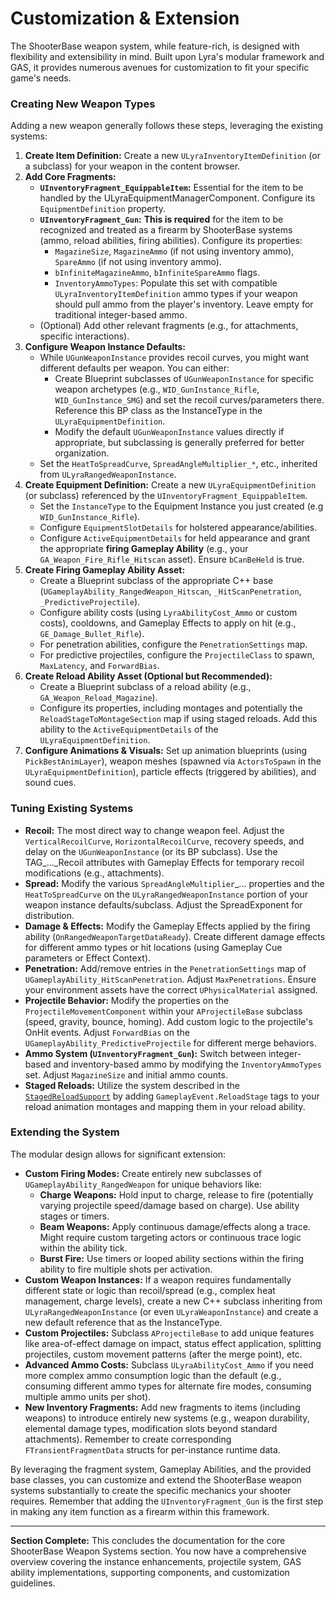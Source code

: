 # Customization & Extension

The ShooterBase weapon system, while feature-rich, is designed with flexibility and extensibility in mind. Built upon Lyra's modular framework and GAS, it provides numerous avenues for customization to fit your specific game's needs.

### Creating New Weapon Types

Adding a new weapon generally follows these steps, leveraging the existing systems:

1. **Create Item Definition:** Create a new `ULyraInventoryItemDefinition` (or a subclass) for your weapon in the content browser.
2. **Add Core Fragments:**
   * **`UInventoryFragment_EquippableItem`:** Essential for the item to be handled by the ULyraEquipmentManagerComponent. Configure its `EquipmentDefinition` property.
   * **`UInventoryFragment_Gun`:** **This is required** for the item to be recognized and treated as a firearm by ShooterBase systems (ammo, reload abilities, firing abilities). Configure its properties:
     * `MagazineSize`, `MagazineAmmo` (if not using inventory ammo), `SpareAmmo` (if not using inventory ammo).
     * `bInfiniteMagazineAmmo`, `bInfiniteSpareAmmo` flags.
     * `InventoryAmmoTypes`: Populate this set with compatible `ULyraInventoryItemDefinition` ammo types if your weapon should pull ammo from the player's inventory. Leave empty for traditional integer-based ammo.
   * (Optional) Add other relevant fragments (e.g., for attachments, specific interactions).
3. **Configure Weapon Instance Defaults:**
   * While `UGunWeaponInstance` provides recoil curves, you might want different defaults per weapon. You can either:
     * Create Blueprint subclasses of `UGunWeaponInstance` for specific weapon archetypes (e.g., `WID_GunInstance_Rifle`, `WID_GunInstance_SMG`) and set the recoil curves/parameters there. Reference this BP class as the InstanceType in the `ULyraEquipmentDefinition`.
     * Modify the default `UGunWeaponInstance` values directly if appropriate, but subclassing is generally preferred for better organization.
   * Set the `HeatToSpreadCurve`, `SpreadAngleMultiplier_*`, etc., inherited from `ULyraRangedWeaponInstance`.
4. **Create Equipment Definition:** Create a new `ULyraEquipmentDefinition` (or subclass) referenced by the `UInventoryFragment_EquippableItem`.
   * Set the `InstanceType` to the Equipment Instance you just created (e.g `WID_GunInstance_Rifle`).
   * Configure `EquipmentSlotDetails` for holstered appearance/abilities.
   * Configure `ActiveEquipmentDetails` for held appearance and grant the appropriate **firing Gameplay Ability** (e.g., your `GA_Weapon_Fire_Rifle_Hitscan` asset). Ensure `bCanBeHeld` is true.
5. **Create Firing Gameplay Ability Asset:**
   * Create a Blueprint subclass of the appropriate C++ base (`UGameplayAbility_RangedWeapon_Hitscan`, `_HitScanPenetration`, `_PredictiveProjectile`).
   * Configure ability costs (using `LyraAbilityCost_Ammo` or custom costs), cooldowns, and Gameplay Effects to apply on hit (e.g., `GE_Damage_Bullet_Rifle`).
   * For penetration abilities, configure the `PenetrationSettings` map.
   * For predictive projectiles, configure the `ProjectileClass` to spawn, `MaxLatency`, and `ForwardBias`.
6. **Create Reload Ability Asset (Optional but Recommended):**
   * Create a Blueprint subclass of a reload ability (e.g., `GA_Weapon_Reload_Magazine`).
   * Configure its properties, including montages and potentially the `ReloadStageToMontageSection` map if using staged reloads. Add this ability to the `ActiveEquipmentDetails` of the `ULyraEquipmentDefinition`.
7. **Configure Animations & Visuals:** Set up animation blueprints (using `PickBestAnimLayer`), weapon meshes (spawned via `ActorsToSpawn` in the `ULyraEquipmentDefinition`), particle effects (triggered by abilities), and sound cues.

### Tuning Existing Systems

* **Recoil:** The most direct way to change weapon feel. Adjust the `VerticalRecoilCurve`, `HorizontalRecoilCurve`, recovery speeds, and delay on the `UGunWeaponInstance` (or its BP subclass). Use the TAG_..._Recoil attributes with Gameplay Effects for temporary recoil modifications (e.g., attachments).
* **Spread:** Modify the various `SpreadAngleMultiplier`_... properties and the `HeatToSpreadCurve` on the `ULyraRangedWeaponInstance` portion of your weapon instance defaults/subclass. Adjust the SpreadExponent for distribution.
* **Damage & Effects:** Modify the Gameplay Effects applied by the firing ability (`OnRangedWeaponTargetDataReady`). Create different damage effects for different ammo types or hit locations (using Gameplay Cue parameters or Effect Context).
* **Penetration:** Add/remove entries in the `PenetrationSettings` map of `UGameplayAbility_HitScanPenetration`. Adjust `MaxPenetrations`. Ensure your environment assets have the correct `UPhysicalMaterial` assigned.
* **Projectile Behavior:** Modify the properties on the `ProjectileMovementComponent` within your `AProjectileBase` subclass (speed, gravity, bounce, homing). Add custom logic to the projectile's OnHit events. Adjust `ForwardBias` on the `UGameplayAbility_PredictiveProjectile` for different merge behaviors.
* **Ammo System (`UInventoryFragment_Gun`):** Switch between integer-based and inventory-based ammo by modifying the `InventoryAmmoTypes` set. Adjust `MagazineSize` and initial ammo counts.
* **Staged Reloads:** Utilize the system described in the [`StagedReloadSupport`](gun-fragment/staged-reload-support.md) by adding `GameplayEvent.ReloadStage` tags to your reload animation montages and mapping them in your reload ability.

### Extending the System

The modular design allows for significant extension:

* **Custom Firing Modes:** Create entirely new subclasses of `UGameplayAbility_RangedWeapon` for unique behaviors like:
  * **Charge Weapons:** Hold input to charge, release to fire (potentially varying projectile speed/damage based on charge). Use ability stages or timers.
  * **Beam Weapons:** Apply continuous damage/effects along a trace. Might require custom targeting actors or continuous trace logic within the ability tick.
  * **Burst Fire:** Use timers or looped ability sections within the firing ability to fire multiple shots per activation.
* **Custom Weapon Instances:** If a weapon requires fundamentally different state or logic than recoil/spread (e.g., complex heat management, charge levels), create a new C++ subclass inheriting from `ULyraRangedWeaponInstance` (or even `ULyraWeaponInstance`) and create a new default reference that as the InstanceType.
* **Custom Projectiles:** Subclass `AProjectileBase` to add unique features like area-of-effect damage on impact, status effect application, splitting projectiles, custom movement patterns (after the merge point), etc.
* **Advanced Ammo Costs:** Subclass `ULyraAbilityCost_Ammo` if you need more complex ammo consumption logic than the default (e.g., consuming different ammo types for alternate fire modes, consuming multiple ammo units per shot).
* **New Inventory Fragments:** Add new fragments to items (including weapons) to introduce entirely new systems (e.g., weapon durability, elemental damage types, modification slots beyond standard attachments). Remember to create corresponding `FTransientFragmentData` structs for per-instance runtime data.

By leveraging the fragment system, Gameplay Abilities, and the provided base classes, you can customize and extend the ShooterBase weapon systems substantially to create the specific mechanics your shooter requires. Remember that adding the `UInventoryFragment_Gun` is the first step in making any item function as a firearm within this framework.

***

**Section Complete:** This concludes the documentation for the core ShooterBase Weapon Systems section. You now have a comprehensive overview covering the instance enhancements, projectile system, GAS ability implementations, supporting components, and customization guidelines.
